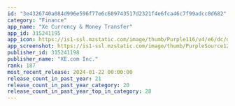 ```yaml
---
id: "3e4326740a084d996e596f77e6c609743517d2321f4e6fca46c7f99adcc0d682"
category: "Finance"
app_name: "Xe Currency & Money Transfer"
app_id: 315241195
app_icon: https://is1-ssl.mzstatic.com/image/thumb/Purple116/v4/e6/dc/d2/e6dcd2be-dd5c-e846-1a32-8108aa072bf2/AppIcon-0-0-1x_U007emarketing-0-0-0-10-0-0-sRGB-0-0-0-GLES2_U002c0-512MB-85-220-0-0.png/1024x1024bb.png
app_screenshot: https://is1-ssl.mzstatic.com/image/thumb/PurpleSource126/v4/96/be/34/96be343f-1d6a-7bd5-aaac-68ffd6da838d/11da65a6-d151-4ba1-8904-475b9087d84d_1.png/1242x2208bb.png
publisher_id: 315241198
publisher_name: "XE.com Inc."
rank: 187
most_recent_release: 2024-01-22 00:00:00
release_count_in_past_year: 21
release_count_in_past_year_category: 20
release_count_in_past_year_top_in_category: 28
---
```

